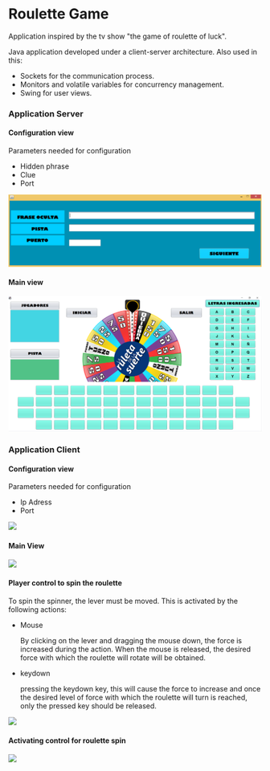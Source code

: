 # Roulette Game
Application inspired by the tv show "the game of roulette of luck".

Java application developed under a client-server architecture. Also used in this:
* Sockets for the communication process.
* Monitors and volatile variables for concurrency management.
* Swing for user views.

### Application Server

#### Configuration view 
Parameters needed for configuration
* Hidden phrase
* Clue
* Port

![img](https://github.com/GILLMtz/RouletteGame/blob/main/media/configurationServerApplication.png?raw=true)

#### Main view
![img](https://github.com/GILLMtz/RouletteGame/blob/main/media/mainViewServerApplication.png?raw=true)



### Application Client

#### Configuration view
Parameters needed for configuration
* Ip Adress
* Port



![](configurationClientApplication.png)

#### Main View
![](mainViewClientApplication.png)

#### Player control to spin the roulette
To spin the spinner, the lever must be moved. This is activated by the following actions:

* Mouse

    By clicking on the lever and dragging the mouse down, the force is increased during the action. When the mouse is released, the desired force with which the roulette will rotate will be obtained.

* keydown 

    pressing the keydown key, this will cause the force to increase and once the desired level of force with which the roulette will turn is reached, only the pressed key should be released.


![](controller1ClientApplication.png)

#### Activating control for roulette spin
![](controller2ClientApplication.png)